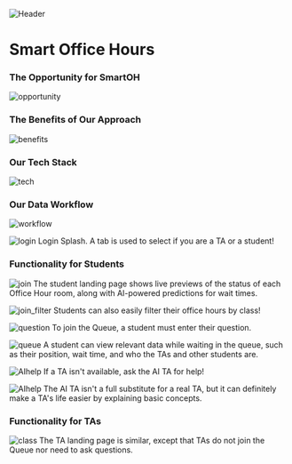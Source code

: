 

![Header](images/top_logo.png)
# Smart Office Hours

### The Opportunity for SmartOH
![opportunity](images/opportunity.png)

### The Benefits of Our Approach
![benefits](images/benefits.png)

### Our Tech Stack
![tech](images/tech_stack.png)
### Our Data Workflow
![workflow](images/flowchart.png)

![login](images/login.png)
Login Splash. A tab is used to select if you are a TA or a student!
### Functionality for Students
![join](images/class_student.png)
The student landing page shows live previews of the status of each Office Hour room, along with AI-powered predictions for wait times.

![join_filter](images/join_filters.png)
Students can also easily filter their office hours by class!

![question](images/question.png)
To join the Queue, a student must enter their question.

![queue](images/queue_student.png)
A student can view relevant data while waiting in the queue, such as their position, wait time, and who the TAs and other students are.


![AIhelp](images/ai_help_1.png)
If a TA isn't available, ask the AI TA for help!

![AIhelp](images/ai_help_2.png)
The AI TA isn't a full substitute for a real TA, but it can definitely make a TA's life easier by explaining basic concepts.

### Functionality for TAs
![class](images/class_ta.png)
The TA landing page is similar, except that TAs do not join the Queue nor need to ask questions.

<!-- ![room](images/room_ta.png) -->